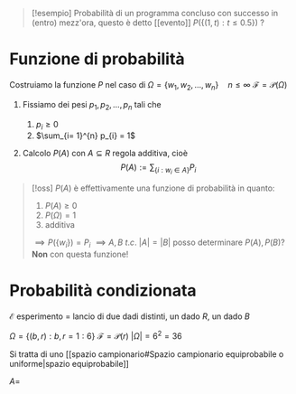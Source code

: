 >[!esempio]
>Probabilità di un programma concluso con successo in (entro) mezz'ora, questo è detto [[evento]]
>$P( \left\{ (1,t) : t \leq 0.5 \right\})$ ?


# Funzione di probabilità

Costruiamo la funzione $P$ nel caso di
$\Omega = \left\{ w_{1},w_{2},\dots,w_{n} \right\} \quad n \leq \infty$
$\mathcal{F} = \mathcal{P}(\Omega)$
1. Fissiamo dei pesi $p_{1}, p_{2},\dots,p_{n}$ tali che
	1. $p_{i} \geq 0$
	2. $\sum_{i= 1}^{n} p_{i} = 1$

2. Calcolo $P(A)$ con $A \subseteq R$ regola additiva, cioè
$$ P(A) := \sum_{\left\{ i :w_{i} \in A \right\} } P_{i} $$
>[!oss]
>$P(A)$ è effettivamente una funzione di probabilità in quanto:
>1. $P(A) \geq 0$
>2. $P(\Omega) = 1$
>3. additiva
>
>$\implies P(\left\{ w_{i} \right\}) = P_{i}$
>$\implies A,B\ t.c.\ |A|=|B|$ posso determinare $P(A), P(B)$? **Non** con questa funzione!


# Probabilità condizionata
$\mathcal{E}$ esperimento = lancio di due dadi distinti, un dado $R$, un dado $B$

$\Omega = \left\{ (b,r) : b,r = 1:6 \right\}$
$\mathcal{F} = \mathcal{P}(r)$
$|\Omega| = 6^2 = 36$

Si tratta di uno [[spazio campionario#Spazio campionario equiprobabile o uniforme|spazio equiprobabile]]

$A =$